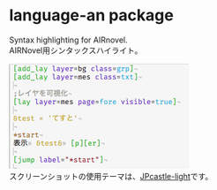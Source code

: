 # language-an package

Syntax highlighting for AIRnovel.  
AIRNovel用シンタックスハイライト。

![screenshot](https://raw.githubusercontent.com/SetoAira/language-an/master/screenshot.png)  
スクリーンショットの使用テーマは、[JPcastle-light](https://github.com/SetoAira/jpcastle-light-syntax)です。
